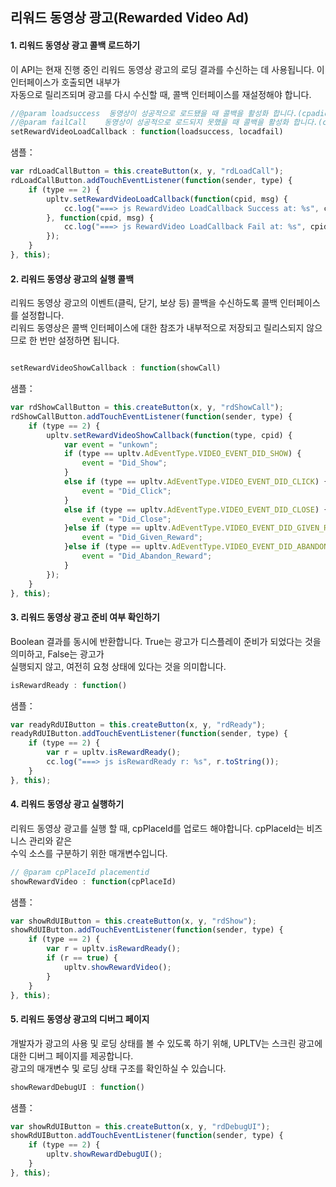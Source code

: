 ## 리워드 동영상 광고(Rewarded Video Ad)

#### 1. 리워드 동영상 광고 콜백 로드하기

이 API는 현재 진행 중인 리워드 동영상 광고의 로딩 결과를 수신하는 데 사용됩니다. 이 인터페이스가 호출되면 내부가 <br />
자동으로 릴리즈되며 광고를 다시 수신할 때, 콜백 인터페이스를 재설정해야 합니다.

```javascript
//@param loadsuccess  동영상이 성공적으로 로드됐을 때 콜백을 활성화 합니다.(cpadid, msg)
//@param failCall    동영상이 성공적으로 로드되지 못했을 때 콜백을 활성화 합니다.(cpadid, msg)
setRewardVideoLoadCallback : function(loadsuccess, locadfail)
```

샘플：
```javascript
var rdLoadCallButton = this.createButton(x, y, "rdLoadCall");
rdLoadCallButton.addTouchEventListener(function(sender, type) {
    if (type == 2) {
        upltv.setRewardVideoLoadCallback(function(cpid, msg) {
            cc.log("===> js RewardVideo LoadCallback Success at: %s", cpid);
        }, function(cpid, msg) {
            cc.log("===> js RewardVideo LoadCallback Fail at: %s", cpid);
        });
    }
}, this);
```

#### 2. 리워드 동영상 광고의 실행 콜백
리워드 동영상 광고의 이벤트(클릭, 닫기, 보상 등) 콜백을 수신하도록 콜백 인터페이스를 설정합니다. <br />
리워드 동영상은 콜백 인터페이스에 대한 참조가 내부적으로 저장되고 릴리스되지 않으므로 한 번만 설정하면 됩니다.

```javascript

setRewardVideoShowCallback : function(showCall)
```

샘플：
```javascript
var rdShowCallButton = this.createButton(x, y, "rdShowCall");
rdShowCallButton.addTouchEventListener(function(sender, type) {
    if (type == 2) {
        upltv.setRewardVideoShowCallback(function(type, cpid) {
            var event = "unkown";
            if (type == upltv.AdEventType.VIDEO_EVENT_DID_SHOW) {
                event = "Did_Show";
            }
            else if (type == upltv.AdEventType.VIDEO_EVENT_DID_CLICK) {
                event = "Did_Click";
            }
            else if (type == upltv.AdEventType.VIDEO_EVENT_DID_CLOSE) {
                event = "Did_Close";
            }else if (type == upltv.AdEventType.VIDEO_EVENT_DID_GIVEN_REWARD) {
                event = "Did_Given_Reward";
            }else if (type == upltv.AdEventType.VIDEO_EVENT_DID_ABANDON_REWARD) {
                event = "Did_Abandon_Reward";
            }
        });
    }
}, this);
```

#### 3. 리워드 동영상 광고 준비 여부 확인하기

Boolean 결과를 동시에 반환합니다. True는 광고가 디스플레이 준비가 되었다는 것을 의미하고, False는 광고가 <br />
실행되지 않고, 여전히 요청 상태에 있다는 것을 의미합니다.

```javascript
isRewardReady : function()
```

샘플：
```javascript
var readyRdUIButton = this.createButton(x, y, "rdReady");
readyRdUIButton.addTouchEventListener(function(sender, type) {
    if (type == 2) {
        var r = upltv.isRewardReady();
        cc.log("===> js isRewardReady r: %s", r.toString());
    }
}, this);
```

#### 4. 리워드 동영상 광고 실행하기

리워드 동영상 광고를 실행 할 때, cpPlaceld를 업로드 해야합니다. cpPlaceld는 비즈니스 관리와 같은 <br />
수익 소스를 구분하기 위한 매개변수입니다.

```javascript
// @param cpPlaceId placementid
showRewardVideo : function(cpPlaceId)
```

샘플：
```javascript
var showRdUIButton = this.createButton(x, y, "rdShow");
showRdUIButton.addTouchEventListener(function(sender, type) {
    if (type == 2) {
        var r = upltv.isRewardReady();
        if (r == true) {
            upltv.showRewardVideo();
        }
    }
}, this);
```

#### 5. 리워드 동영상 광고의 디버그 페이지

개발자가 광고의 사용 및 로딩 상태를 볼 수 있도록 하기 위해, UPLTV는 스크린 광고에 대한 디버그 페이지를 제공합니다. <br />
광고의 매개변수 및 로딩 상태 구조를 확인하실 수 있습니다.

```javascript
showRewardDebugUI : function()
```

샘플：
```javascript
var showRdUIButton = this.createButton(x, y, "rdDebugUI");
showRdUIButton.addTouchEventListener(function(sender, type) {
    if (type == 2) {
        upltv.showRewardDebugUI();
    }
}, this);
```
